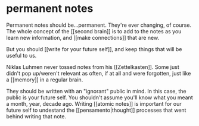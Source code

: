 # permanent notes

Permanent notes should be...permanent. They're ever changing, of course. The whole concept of the [[second brain]] is to add to the notes as you learn new information, and [[make connections]] that are new.

But you should [[write for your future self]], and keep things that will be useful to us.

Niklas Luhmen never tossed notes from his [[Zettelkasten]]. Some just didn't pop up/weren't relevant as often, if at all and were forgotten, just like a [[memory]] in a regular brain.

They should be written with an "ignorant" public in mind. In this case, the public is your future self. You shouldn't assume you'll know what you meant a month, year, decade ago. Writing [[atomic notes]] is important for our future self to undestand the [[pensamento|thought]] processes that went behind writing that note.
